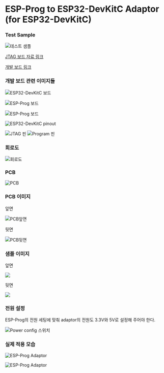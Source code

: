 # ESP-Prog to ESP32-DevKitC Adaptor (for ESP32-DevKitC)

### Test Sample

![테스트 샘플](images/test-sample01.jpg)

[JTAG 보드 자료 링크](https://docs.espressif.com/projects/espressif-esp-iot-solution/en/latest/hw-reference/ESP-Prog_guide.html)

[개발 보드 링크](https://www.espressif.com/en/products/devkits)

### 개발 보드 관련 이미지들

![ESP32-DevKitC 보드](images/ESP32-DevKitC_Board_1.jpg)

![ESP-Prog 보드](images/ESP-Prog_Board_1.jpg)

![ESP-Prog 보드](images/ESP-Prog_Board_2.jpg)

![ESP32-DevKitC pinout](images/ESP32-DEV-KIT-DevKitC-v4-pinout.jpg)

![JTAG 핀](images/ESP-Prog_jtag_pin.png)
![Program 핀](images/ESP-Prog_program_pin.png)

### 회로도

![회로도](images/adaptor_sch.png)

### PCB

![PCB](images/adaptor_pcb.png)

### PCB 이미지

앞면

![PCB앞면](images/adaptor_pcb_image_f.jpg)

뒷면

![PCB뒷면](images/adaptor_pcb_image_b.jpg)

### 샘플 이미지

앞면

![](images/sample_01.jpg)

뒷면

![](images/sample_02.jpg)

### 전원 설정

ESP-Prog의 전원 세팅에 맞춰 adaptor의 전원도 3.3V와 5V로 설정해 주어야 한다.

![Power config 스위치](images/adaptor-power-config.jpg)

### 실제 적용 모습

![ESP-Prog Adaptor](images/esp-prog-adaptor_1.jpg)

![ESP-Prog Adaptor](images/esp-prog-adaptor_2.jpg)
